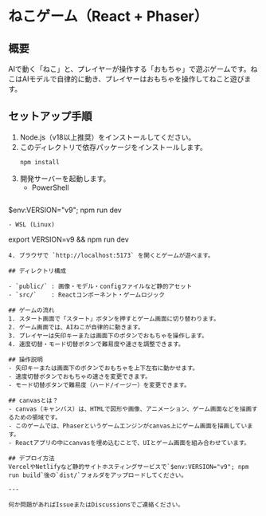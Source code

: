 # ねこゲーム（React + Phaser）

## 概要
AIで動く「ねこ」と、プレイヤーが操作する「おもちゃ」で遊ぶゲームです。ねこはAIモデルで自律的に動き、プレイヤーはおもちゃを操作してねこと遊びます。

## セットアップ手順

1. Node.js（v18以上推奨）をインストールしてください。
2. このディレクトリで依存パッケージをインストールします。
   ```sh
   npm install
   ```
3. 開発サーバーを起動します。
   - PowerShell
   ```sh
  $env:VERSION="v9"; npm run dev
   ```
   - WSL (Linux)
   ```
   export VERSION=v9 && npm run dev 
   ```
4. ブラウザで `http://localhost:5173` を開くとゲームが遊べます。

## ディレクトリ構成

- `public/` : 画像・モデル・configファイルなど静的アセット
- `src/`    : Reactコンポーネント・ゲームロジック

## ゲームの流れ
1. スタート画面で「スタート」ボタンを押すとゲーム画面に切り替わります。
2. ゲーム画面では、AIねこが自律的に動きます。
3. プレイヤーは矢印キーまたは画面下のボタンでおもちゃを操作します。
4. 速度切替・モード切替ボタンで難易度や速さを調整できます。

## 操作説明
- 矢印キーまたは画面下のボタンでおもちゃを上下左右に動かせます。
- 速度切替ボタンでおもちゃの速さを変更できます。
- モード切替ボタンで難易度（ハード/イージー）を変更できます。

## canvasとは？
- canvas（キャンバス）は、HTMLで図形や画像、アニメーション、ゲーム画面などを描画するための領域です。
- このゲームでは、Phaserというゲームエンジンがcanvas上にゲーム画面を描画しています。
- Reactアプリの中にcanvasを埋め込むことで、UIとゲーム画面を組み合わせています。

## デプロイ方法
VercelやNetlifyなど静的サイトホスティングサービスで`$env:VERSION="v9"; npm run build`後の`dist/`フォルダをアップロードしてください。

---

何か問題があればIssueまたはDiscussionsでご連絡ください。
